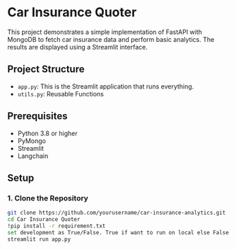 # Car Insurance Quoter

This project demonstrates a simple implementation of FastAPI with MongoDB to fetch car insurance data and perform basic analytics. The results are displayed using a Streamlit interface.

## Project Structure

- `app.py`: This is the Streamlit application that runs everything.
- `utils.py`: Reusable Functions 

## Prerequisites

- Python 3.8 or higher
- PyMongo
- Streamlit
- Langchain

## Setup

### 1. Clone the Repository

```bash
git clone https://github.com/yourusername/car-insurance-analytics.git
cd Car Insurance Quoter
!pip install -r requirement.txt
set development as True/False. True if want to run on local else False for production.
streamlit run app.py
